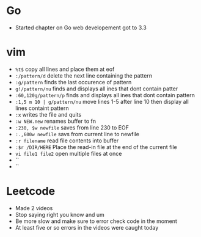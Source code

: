 # Go

* Started chapter on Go web developement got to 3.3

# vim

* `%t$` copy all lines and place them at eof
* `:/pattern/d` delete the next line containing the pattern
* `:g/pattern` finds the last occurence of pattern
* `g!/pattern/nu` finds and displays all ines that dont contain patter
* `:60,120g/pattern/p` finds and displays all ines that dont contain pattern
* `:1,5 m 10 | g/pattern/nu` move lines 1-5 after line 10 then display all lines containt pattern
* `:x` writes the file and quits
* `:w NEW.new` renames buffer to fn
* `:230, $w newfile` saves from line 230 to EOF
* `:.,600w newfile` savs from current line to newfile
* `:r filename` read file contents into buffer
* `:$r /DIR/HERE` Place the read-in file at the end of the current file
* `vi file1 file2` open multiple files at once
* ``
* ``

# Leetcode

* Made 2 videos
* Stop saying right you know and um
* Be more slow and make sure to error check code in the moment
* At least five or so errors in the videos were caught today


